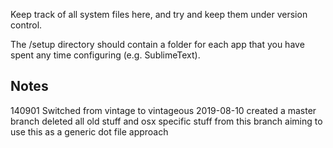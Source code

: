 Keep track of all system files here, and try and keep them under version control.

The /setup directory should contain a folder for each app that you have spent any time configuring (e.g. SublimeText).

## Notes

140901
Switched from vintage to vintageous
2019-08-10
created a master branch
deleted all old stuff and osx specific stuff from this branch
aiming to use this as a generic dot file approach